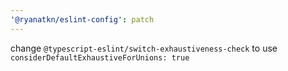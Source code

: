 ```yaml
---
'@ryanatkn/eslint-config': patch
---
```


change `@typescript-eslint/switch-exhaustiveness-check` to use `considerDefaultExhaustiveForUnions: true`
